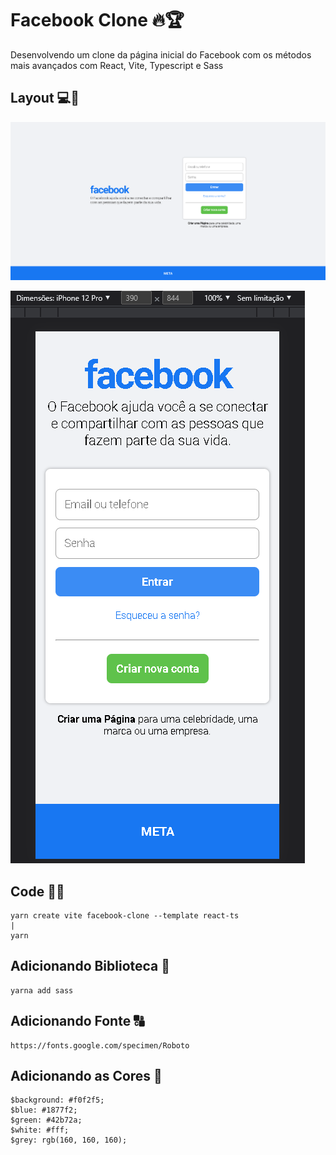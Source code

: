 # Facebook Clone 🔥🏆

Desenvolvendo um clone da página inicial do Facebook com os métodos mais avançados com React, Vite, Typescript e Sass

## Layout 💻📱

![Layout Desktop](./src/layout/desktop1.png)

![Layout Mobile](./src/layout/mobile1.png)

## Code 👨‍💻

    yarn create vite facebook-clone --template react-ts
    |
    yarn

## Adicionando Biblioteca 📕

    yarna add sass

## Adicionando Fonte 🔠

    https://fonts.google.com/specimen/Roboto

## Adicionando as Cores 🎨

    $background: #f0f2f5;
    $blue: #1877f2;
    $green: #42b72a;
    $white: #fff;
    $grey: rgb(160, 160, 160);